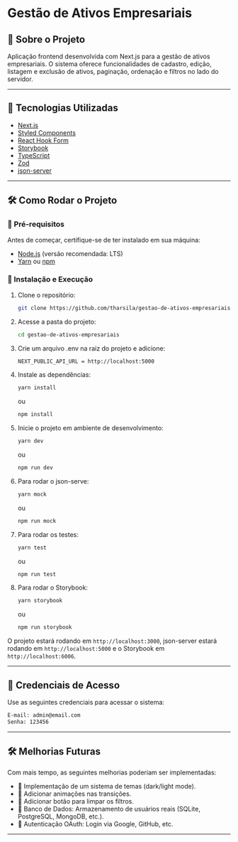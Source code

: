 # Gestão de Ativos Empresariais

## 📌 Sobre o Projeto

Aplicação frontend desenvolvida com Next.js para a gestão de ativos empresariais. O sistema oferece funcionalidades de cadastro, edição, listagem e exclusão de ativos, paginação, ordenação e filtros no lado do servidor.

---

## 🚀 Tecnologias Utilizadas

- [Next.js](https://nextjs.org/)
- [Styled Components](https://styled-components.com/)
- [React Hook Form](https://react-hook-form.com/)
- [Storybook](https://storybook.js.org/)
- [TypeScript](https://www.typescriptlang.org/)
- [Zod](https://zod.dev/)
- [json-server](https://github.com/typicode/json-server)

---

## 🛠️ Como Rodar o Projeto

### 🔧 Pré-requisitos

Antes de começar, certifique-se de ter instalado em sua máquina:

- [Node.js](https://nodejs.org/) (versão recomendada: LTS)
- [Yarn](https://yarnpkg.com/) ou [npm](https://www.npmjs.com/)

### 🚀 Instalação e Execução

1. Clone o repositório:

   ```bash
   git clone https://github.com/tharsila/gestao-de-ativos-empresariais.git
   ```

2. Acesse a pasta do projeto:

   ```bash
   cd gestao-de-ativos-empresariais
   ```

3. Crie um arquivo .env na raiz do projeto e adicione:

   ```bash
   NEXT_PUBLIC_API_URL = http://localhost:5000
   ```

4. Instale as dependências:

   ```bash
   yarn install
   ```

   ou

   ```bash
   npm install
   ```

5. Inicie o projeto em ambiente de desenvolvimento:

   ```bash
   yarn dev
   ```

   ou

   ```bash
   npm run dev

   ```

6. Para rodar o json-serve:

   ```bash
   yarn mock
   ```

   ou

   ```bash
   npm run mock

   ```

7. Para rodar os testes:

   ```bash
   yarn test
   ```

   ou

   ```bash
   npm run test
   ```

8. Para rodar o Storybook:
   ```bash
   yarn storybook
   ```
   ou
   ```bash
   npm run storybook
   ```

O projeto estará rodando em `http://localhost:3000`, json-server estará rodando em `http://localhost:5000` e o Storybook em `http://localhost:6006`.

---

## 🔑 Credenciais de Acesso
Use as seguintes credenciais para acessar o sistema:

```bash
E-mail: admin@email.com
Senha: 123456
```

---


## 🛠️ Melhorias Futuras

Com mais tempo, as seguintes melhorias poderiam ser implementadas:

- 📌 Implementação de um sistema de temas (dark/light mode).
- 📌 Adicionar animações nas transições.
- 📌 Adicionar botão para limpar os filtros.
- 📌 Banco de Dados: Armazenamento de usuários reais (SQLite, PostgreSQL, MongoDB, etc.).
- 📌 Autenticação OAuth: Login via Google, GitHub, etc.

---
